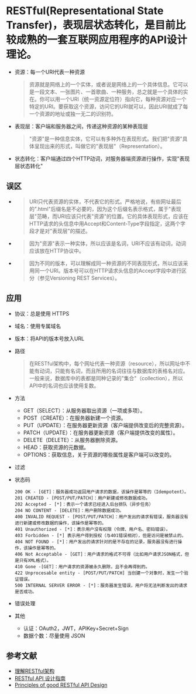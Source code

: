 RESTful(Representational State Transfer)，表现层状态转化，是目前比较成熟的一套互联网应用程序的API设计理论。
========

- 资源：每一个URI代表一种资源

    > 资源就是网络上的一个实体，或者说是网络上的一个具体信息。它可以是一段文本、一张图片、一首歌曲、一种服务，总之就是一个具体的实在。你可以用一个URI（统一资源定位符）指向它，每种资源对应一个特定的URI。要获取这个资源，访问它的URI就可以，因此URI就成了每一个资源的地址或独一无二的识别符。

- 表现层：客户端和服务器之间，传递这种资源的某种表现层

    > "资源"是一种信息实体，它可以有多种外在表现形式。我们把"资源"具体呈现出来的形式，叫做它的"表现层"（Representation）。

- 状态转化：客户端通过四个HTTP动词，对服务器端资源进行操作，实现"表现层状态转化"

## 误区

- > URI只代表资源的实体，不代表它的形式。严格地说，有些网址最后的".html"后缀名是不必要的，因为这个后缀名表示格式，属于"表现层"范畴，而URI应该只代表"资源"的位置。它的具体表现形式，应该在HTTP请求的头信息中用Accept和Content-Type字段指定，这两个字段才是对"表现层"的描述。
- > 因为"资源"表示一种实体，所以应该是名词，URI不应该有动词，动词应该放在HTTP协议中。
- > 因为不同的版本，可以理解成同一种资源的不同表现形式，所以应该采用同一个URI。版本号可以在HTTP请求头信息的Accept字段中进行区分（参见Versioning REST Services）。

## 应用

- 协议：总是使用 HTTPS
- 域名：使用专属域名
- 版本：将API的版本号放入URL
- 路径

    > 在RESTful架构中，每个网址代表一种资源（resource），所以网址中不能有动词，只能有名词，而且所用的名词往往与数据库的表格名对应。一般来说，数据库中的表都是同种记录的"集合"（collection），所以API中的名词也应该使用复数。

- 方法

    - GET（SELECT）：从服务器取出资源（一项或多项）。
    - POST（CREATE）：在服务器新建一个资源。
    - PUT（UPDATE）：在服务器更新资源（客户端提供改变后的完整资源）。
    - PATCH（UPDATE）：在服务器更新资源（客户端提供改变的属性）。
    - DELETE（DELETE）：从服务器删除资源。
    - HEAD：获取资源的元数据。
    - OPTIONS：获取信息，关于资源的哪些属性是客户端可以改变的。

- 过滤
- 状态码

    ```
    200 OK - [GET]：服务器成功返回用户请求的数据，该操作是幂等的（Idempotent）。
    201 CREATED - [POST/PUT/PATCH]：用户新建或修改数据成功。
    202 Accepted - [*]：表示一个请求已经进入后台排队（异步任务）
    204 NO CONTENT - [DELETE]：用户删除数据成功。
    400 INVALID REQUEST - [POST/PUT/PATCH]：用户发出的请求有错误，服务器没有进行新建或修改数据的操作，该操作是幂等的。
    401 Unauthorized - [*]：表示用户没有权限（令牌、用户名、密码错误）。
    403 Forbidden - [*] 表示用户得到授权（与401错误相对），但是访问是被禁止的。
    404 NOT FOUND - [*]：用户发出的请求针对的是不存在的记录，服务器没有进行操作，该操作是幂等的。
    406 Not Acceptable - [GET]：用户请求的格式不可得（比如用户请求JSON格式，但是只有XML格式）。
    410 Gone -[GET]：用户请求的资源被永久删除，且不会再得到的。
    422 Unprocesable entity - [POST/PUT/PATCH] 当创建一个对象时，发生一个验证错误。
    500 INTERNAL SERVER ERROR - [*]：服务器发生错误，用户将无法判断发出的请求是否成功。
    ```
- 错误处理
- 其他

    - 认证：OAuth2，JWT，APIKey+Secret+Sign
    - 数据个数：尽量使用 JSON

## 参考文献

- [理解RESTful架构](http://www.ruanyifeng.com/blog/2011/09/restful.html)
- [RESTful API 设计指南](http://www.ruanyifeng.com/blog/2014/05/restful_api.html)
- [Principles of good RESTful API Design](https://codeplanet.io/principles-good-restful-api-design/)
